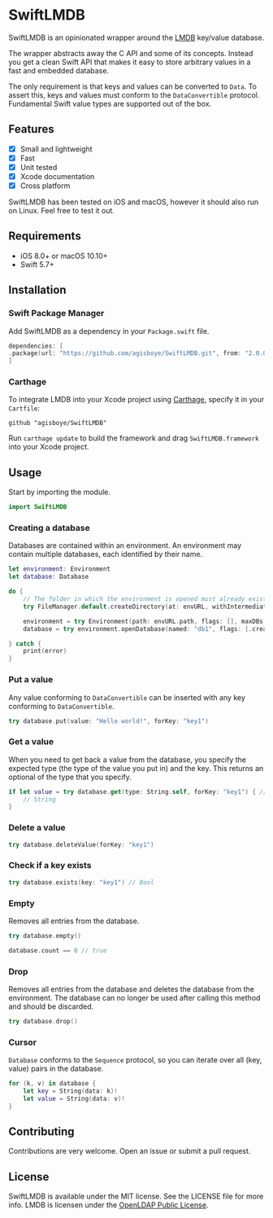 # SwiftLMDB
SwiftLMDB is an opinionated wrapper around the [LMDB](https://symas.com/products/lightning-memory-mapped-database/) key/value database.

The wrapper abstracts away the C API and some of its concepts. Instead you get a clean Swift API that makes it easy to store arbitrary values in a fast and embedded database.

The only requirement is that keys and values can be converted to `Data`. To assert this, keys and values must conform to the `DataConvertible` protocol. 
Fundamental Swift value types are supported out of the box.

## Features

- [x] Small and lightweight
- [x] Fast
- [x] Unit tested
- [x] Xcode documentation
- [x] Cross platform

SwiftLMDB has been tested on iOS and macOS, however it should also run on Linux. Feel free to test it out.

## Requirements

- iOS 8.0+ or macOS 10.10+
- Swift 5.7+


## Installation

### Swift Package Manager
Add SwiftLMDB as a dependency in your `Package.swift` file.

```swift
dependencies: [
.package(url: "https://github.com/agisboye/SwiftLMDB.git", from: "2.0.0")
]
```

### Carthage
To integrate LMDB into your Xcode project using [Carthage](https://github.com/Carthage/Carthage), specify it in your `Cartfile`:

```ogdl
github "agisboye/SwiftLMDB"
```

Run `carthage update` to build the framework and drag `SwiftLMDB.framework` into your Xcode project.


## Usage

Start by importing the module.
```swift
import SwiftLMDB
```

### Creating a database
Databases are contained within an environment. An environment may contain multiple databases, each identified by their name.
```swift
let environment: Environment
let database: Database

do {
    // The folder in which the environment is opened must already exist.
    try FileManager.default.createDirectory(at: envURL, withIntermediateDirectories: true, attributes: nil)

    environment = try Environment(path: envURL.path, flags: [], maxDBs: 32)
    database = try environment.openDatabase(named: "db1", flags: [.create])

} catch {
    print(error)
}

```

### Put a value

Any value conforming to `DataConvertible` can be inserted with any key conforming to `DataConvertible`.


```swift
try database.put(value: "Hello world!", forKey: "key1")
```

### Get a value

When you need to get back a value from the database, you specify the expected type (the type of the value you put in) and the key.
This returns an optional of the type that you specify.

```swift
if let value = try database.get(type: String.self, forKey: "key1") { // String?
    // String
}
```

### Delete a value


```swift
try database.deleteValue(forKey: "key1")
```

### Check if a key exists


```swift
try database.exists(key: "key1") // Bool
```


### Empty
Removes all entries from the database.

```swift
try database.empty()

database.count == 0 // true
```

### Drop
Removes all entries from the database and deletes the database from the environment. The database can no longer be used after calling this method and should be discarded.

```swift
try database.drop()
```

### Cursor
`Database` conforms to the `Sequence` protocol, so you can iterate over all (key, value) pairs in the database.

```swift
for (k, v) in database {
    let key = String(data: k)!
    let value = String(data: v)!
}
```


## Contributing

Contributions are very welcome. Open an issue or submit a pull request.


## License
SwiftLMDB is available under the MIT license. See the LICENSE file for more info.
LMDB is licensen under the [OpenLDAP Public License](http://www.openldap.org/software/release/license.html).
